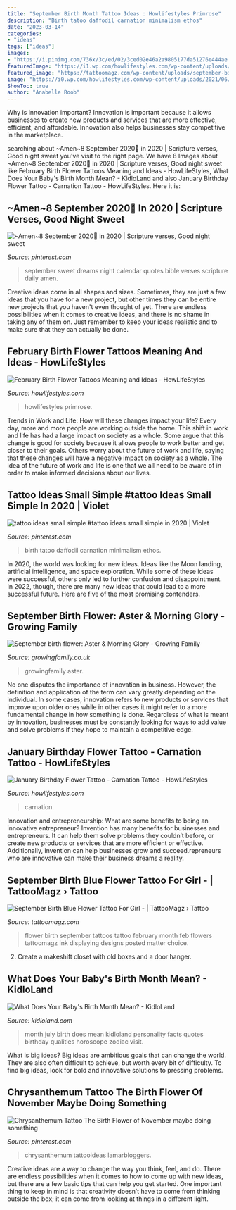 ```yaml
---
title: "September Birth Month Tattoo Ideas : Howlifestyles Primrose"
description: "Birth tatoo daffodil carnation minimalism ethos"
date: "2023-03-14"
categories:
- "ideas"
tags: ["ideas"]
images:
- "https://i.pinimg.com/736x/3c/ed/02/3ced02e46a2a9805177da51276e444ae.jpg"
featuredImage: "https://i1.wp.com/howlifestyles.com/wp-content/uploads/2021/06/February-Birth-Flower-Tattoos-2021062107.jpg?fit=825%2C861&amp;ssl=1"
featured_image: "https://tattoomagz.com/wp-content/uploads/september-birth-flower-tattoos-a-matter-of-choice-i-is-for-ink-56315-900x1347.jpg"
image: "https://i0.wp.com/howlifestyles.com/wp-content/uploads/2021/06/Carnation-Tattoo-2021061502.jpg?w=1080&amp;ssl=1"
ShowToc: true
author: "Anabelle Roob"
---
```



Why is innovation important?
Innovation is important because it allows businesses to create new products and services that are more effective, efficient, and affordable. Innovation also helps businesses stay competitive in the marketplace.

	

		
searching about ~Amen~8 September 2020👼 in 2020 | Scripture verses, Good night sweet you've visit to the right page. We have 8 Images about ~Amen~8 September 2020👼 in 2020 | Scripture verses, Good night sweet like February Birth Flower Tattoos Meaning and Ideas - HowLifeStyles, What Does Your Baby&#039;s Birth Month Mean? - KidloLand and also January Birthday Flower Tattoo - Carnation Tattoo - HowLifeStyles. Here it is:
		
    
## ~Amen~8 September 2020👼 In 2020 | Scripture Verses, Good Night Sweet

<img loading=lazy src="https://i.pinimg.com/736x/3c/ed/02/3ced02e46a2a9805177da51276e444ae.jpg" onerror="this.onerror=null;this.src='https://tse2.mm.bing.net/th?id=OIP.t7cj1Qadm9MAZOZ9ul0LgAAAAA&amp;pid=15.1';" alt="~Amen~8 September 2020👼 in 2020 | Scripture verses, Good night sweet">

_Source: pinterest.com_

>september sweet dreams night calendar quotes bible verses scripture daily amen. 

	

Creative ideas come in all shapes and sizes. Sometimes, they are just a few ideas that you have for a new project, but other times they can be entire new projects that you haven't even thought of yet. There are endless possibilities when it comes to creative ideas, and there is no shame in taking any of them on. Just remember to keep your ideas realistic and to make sure that they can actually be done.

    
## February Birth Flower Tattoos Meaning And Ideas - HowLifeStyles

<img loading=lazy src="https://i1.wp.com/howlifestyles.com/wp-content/uploads/2021/06/February-Birth-Flower-Tattoos-2021062107.jpg?fit=825%2C861&amp;ssl=1" onerror="this.onerror=null;this.src='https://tse4.mm.bing.net/th?id=OIP.lz-SMywj-0NXwjBwYZCWFwHaHu&amp;pid=15.1';" alt="February Birth Flower Tattoos Meaning and Ideas - HowLifeStyles">

_Source: howlifestyles.com_

>howlifestyles primrose. 

	

Trends in Work and Life: How will these changes impact your life?
Every day, more and more people are working outside the home. This shift in work and life has had a large impact on society as a whole. Some argue that this change is good for society because it allows people to work better and get closer to their goals. Others worry about the future of work and life, saying that these changes will have a negative impact on society as a whole. The idea of the future of work and life is one that we all need to be aware of in order to make informed decisions about our lives.

    
## Tattoo Ideas Small Simple #tattoo Ideas Small Simple In 2020 | Violet

<img loading=lazy src="https://i.pinimg.com/736x/e8/79/ad/e879adf6ce27bef7a6595eef829be10e.jpg" onerror="this.onerror=null;this.src='https://tse2.mm.bing.net/th?id=OIP.VPxDOBWnTWxaC5P_8M2UCQHaHa&amp;pid=15.1';" alt="tattoo ideas small simple #tattoo ideas small simple in 2020 | Violet">

_Source: pinterest.com_

>birth tatoo daffodil carnation minimalism ethos. 

	

In 2020, the world was looking for new ideas. Ideas like the Moon landing, artificial intelligence, and space exploration. While some of these ideas were successful, others only led to further confusion and disappointment. In 2022, though, there are many new ideas that could lead to a more successful future. Here are five of the most promising contenders.

    
## September Birth Flower: Aster &amp; Morning Glory - Growing Family

<img loading=lazy src="https://growingfamily.co.uk/wp-content/uploads/2020/09/September-birth-flowers-2-627x1024.jpg" onerror="this.onerror=null;this.src='https://tse4.mm.bing.net/th?id=OIP.j8bm3Z8sU1CPsUH1TQgC8wHaMG&amp;pid=15.1';" alt="September birth flower: Aster &amp; Morning Glory - Growing Family">

_Source: growingfamily.co.uk_

>growingfamily aster. 

	

No one disputes the importance of innovation in business. However, the definition and application of the term can vary greatly depending on the individual. In some cases, innovation refers to new products or services that improve upon older ones while in other cases it might refer to a more fundamental change in how something is done. Regardless of what is meant by innovation, businesses must be constantly looking for ways to add value and solve problems if they hope to maintain a competitive edge.

    
## January Birthday Flower Tattoo - Carnation Tattoo - HowLifeStyles

<img loading=lazy src="https://i0.wp.com/howlifestyles.com/wp-content/uploads/2021/06/Carnation-Tattoo-2021061502.jpg?w=1080&amp;ssl=1" onerror="this.onerror=null;this.src='https://tse2.mm.bing.net/th?id=OIP.Eb7Hwv9eIZD462H4nCwBuQHaFG&amp;pid=15.1';" alt="January Birthday Flower Tattoo - Carnation Tattoo - HowLifeStyles">

_Source: howlifestyles.com_

>carnation. 

	

Innovation and entrepreneurship: What are some benefits to being an innovative entrepreneur?
Invention has many benefits for businesses and entrepreneurs. It can help them solve problems they couldn’t before, or create new products or services that are more efficient or effective. Additionally, invention can help businesses grow and succeed.repreneurs who are innovative can make their business dreams a reality.

    
## September Birth Blue Flower Tattoo For Girl - | TattooMagz › Tattoo

<img loading=lazy src="https://tattoomagz.com/wp-content/uploads/september-birth-flower-tattoos-a-matter-of-choice-i-is-for-ink-56315-900x1347.jpg" onerror="this.onerror=null;this.src='https://tse3.mm.bing.net/th?id=OIP.qfUDNRv3ulzUVMlzqYoSZwHaLF&amp;pid=15.1';" alt="September Birth Blue Flower Tattoo For Girl - | TattooMagz › Tattoo">

_Source: tattoomagz.com_

>flower birth september tattoos tattoo february month feb flowers tattoomagz ink displaying designs posted matter choice. 

	

2. Create a makeshift closet with old boxes and a door hanger.

    
## What Does Your Baby&#039;s Birth Month Mean? - KidloLand

<img loading=lazy src="http://www.kidloland.com/blog/wp-content/uploads/2016/10/08July-Baby-683x1024.jpg" onerror="this.onerror=null;this.src='https://tse4.mm.bing.net/th?id=OIP.9TwmStVmKqekEuL4ueoBowHaLG&amp;pid=15.1';" alt="What Does Your Baby&#039;s Birth Month Mean? - KidloLand">

_Source: kidloland.com_

>month july birth does mean kidloland personality facts quotes birthday qualities horoscope zodiac visit. 

	

What is big ideas?
Big ideas are ambitious goals that can change the world. They are also often difficult to achieve, but worth every bit of difficulty. To find big ideas, look for bold and innovative solutions to pressing problems.

    
## Chrysanthemum Tattoo The Birth Flower Of November Maybe Doing Something

<img loading=lazy src="https://s-media-cache-ak0.pinimg.com/736x/dd/1a/2c/dd1a2cb459e547f5290ab9c7120712ef.jpg" onerror="this.onerror=null;this.src='https://tse4.mm.bing.net/th?id=OIP.51fsKRpupuYVboLh40sWlgHaKI&amp;pid=15.1';" alt="Chrysanthemum Tattoo The Birth Flower of November maybe doing something">

_Source: pinterest.com_

>chrysanthemum tattooideas lamarbloggers. 

	

Creative ideas are a way to change the way you think, feel, and do. There are endless possibilities when it comes to how to come up with new ideas, but there are a few basic tips that can help you get started. One important thing to keep in mind is that creativity doesn’t have to come from thinking outside the box; it can come from looking at things in a different light.

